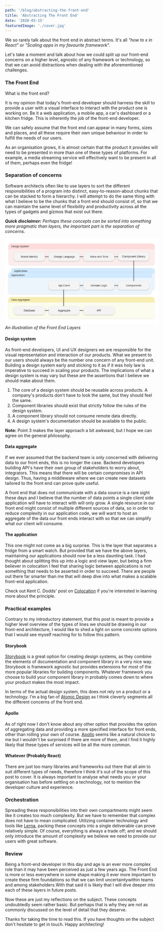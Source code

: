 ```yaml
---
path: '/blog/abstracting-the-front-end'
title: 'Abstracting The Front End'
date: '2020-03-15'
featuredImage: './cover.jpg'
---
```


We so rarely talk about the front end in abstract terms. It's all _"how to x in React"_ or _"Scaling apps in my favourite framework"._

Let's take a moment and talk about how we could split up our front-end concerns on a higher level,
agnostic of any framework or technology, so that we can avoid distractions when dealing with the aforementioned challenges.

### The Front End

What is the front end?

It is my opinion that today's front-end developer should harness the skill to provide a user with a visual interface
to interact with the product one is working on. Be it a web application, a mobile app, a car's dashboard or a kitchen fridge.
This is inherently the job of the front-end developer.

We can safely assume that the front end can appear in many forms, sizes and places, and all these require their own unique
behaviour in order to fulfill the needs of our users.

As an organisation grows, it is almost certain that the product it provides will need to be presented in more than one of these
types of platforms. For example, a media streaming service will effectively want to be present in all of them,
perhaps even the fridge!

### Separation of concerns

Software architects often like to use layers to sort the different responsibilities of a program into distinct,
easy-to-reason-about chunks that can be stacked to form a hierarchy. I will attempt to do the same thing with what I believe
to be the chunks that a front end should consist of, so that we can maintain the same level of flexibility and productivity
across all the types of gadgets and gizmos that exist out there.

_**Quick disclaimer:** Perhaps these concepts can be sorted into something more pragmatic than layers,
the important part is the separation of concerns._

![Front End Layers](./diagram.png)
_An illustration of the Front End Layers_

#### Design system

As front-end developers, UI and UX designers we are responsible for the visual representation and interaction of our products.
What we present to our users should always be the number one concern of any front-end unit. Building a design system early
and sticking to it as if it was holy law is imperative to succeed in scaling your products.
The implications of what a design system is may vary but these are the assertions that I believe we should make about them.

1. The core of a design system should be reusable across products. A company's products don't have to look the same,
   but they should feel the same.
2. Component libraries should exist that strictly follow the rules of the design system.
3. A component library should not consume remote data directly.
4. A design system's documentation should be available to the public.

**Note:** Point 3 makes the layer approach a bit awkward, but I hope we can agree on the general philosophy.

#### Data aggregate

If we ever assumed that the backend team is only concerned with delivering data to our front ends, this is no longer the case.
Backend developers building API's have their own group of stakeholders to worry about, integrators. This means that there will be
certain compromises in API design. Thus, having a middleware where we can create new datasets tailored
to the front end can prove quite useful.

A front end that does not communicate with a data source is a rare sight these days and I believe that the number of data points a
single client side application will have to interact with will only grow. A single resource in our front end might consist of
multiple different sources of data, so in order to reduce complexity in our application code, we will want to host an aggregate of the
data our front ends interact with so that we can simplify what our client will consume.

#### The application

This one might not come as a big surprise. This is the layer that separates a fridge from a smart watch.
But provided that we have the above layers, maintaining our applications should now be a less daunting task.
I had thought about splitting this up into a logic and view layer, but being a firm believer in colocation I feel that
sharing logic between applications is not something that needs to be asserted in order to succeed.
There are people out there far smarter than me that will deep dive into what makes a scalable front-end application.

Check out Kent C. Dodds' post on [Colocation](https://kentcdodds.com/blog/colocation) if you're interested in learning more about the principle.

### Practical examples

Contrary to my introductory statement, that this post is meant to provide a higher level overview of the types of lines we should be
drawing in our front-end architecture, I would like to shed a light on some concrete options that I would see myself reaching for to
follow this pattern.

#### Storybook

[Storybook](https://storybook.js.org/) is a great option for creating design systems, as they combine the elements of documentation
and component library in a very nice way. Storybook is framework agnostic but provides extensions for most of the more popular
libraries for building components. Whatever framework you choose to build your component library in probably comes down to where
your product makes the most impact.

In terms of the actual design system, this does not rely on a product or a technology.
I'm a big fan of [Atomic Design](https://bradfrost.com/blog/post/atomic-web-design/) as I think cleverly segments all the different
concerns of the front end.

#### Apollo

As of right now I don't know about any other option that provides the option of aggregating data and providing a more specified interface
for front ends, other than rolling your own of course. [Apollo](https://www.apollographql.com/) seems like a natural choice to me but
I wouldn't be surprised if there are more of them, and I find it highly likely that these types of services will be all the more common.

#### Whatever (Probably React)

There are just too many libraries and frameworks out there that all aim to suit different types of needs, therefore I think it's out of
the scope of this post to cover. It is always important to analyse what needs you or your organisation has before settling on a technology,
not to mention the developer culture and experience.

### Orchestration

Spreading these responsibilities into their own compartments might seem like it creates too much complexity.
But we have to remember that complex does not have to mean complicated. Utilizing container technology and tools like [Lerna](https://lerna.js.org/),
packing these concepts into a single deliverable can prove relatively simple. Of course, everything is always a trade off;
and we should only introduce the amount of complexity we believe we need to provide our users with great software.

### Review

Being a front-end developer in this day and age is an ever more complex role than it may have been perceived as just a few years ago.
The Front End is more or less everywhere in some shape making it ever more important to create these firm foundations so that we can
limit uncertaintywithin teams and among stakeholders.With that said it is likely that I will dive deeper into each of these layers
in future posts.

Now these are just my reflections on the subject. These concepts undoubtedly seem rather basic.
But perhaps that is why they are not as commonly discussed on the level of detail that they deserve.

Thanks for taking the time to read this. If you have thoughts on the subject don't hesitate to get in touch. Happy architecting!
